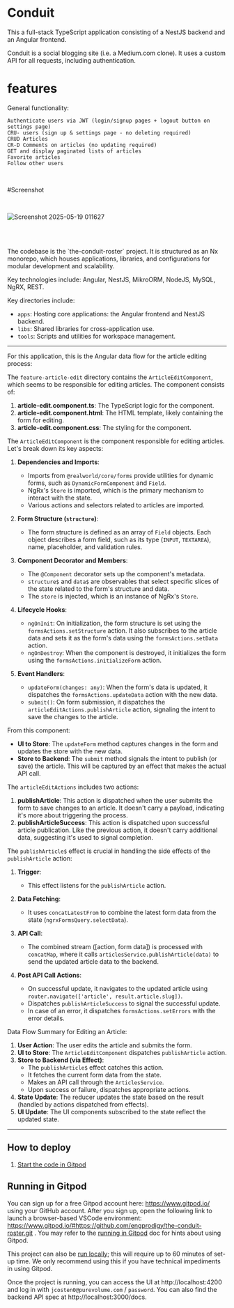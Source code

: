 # Conduit

This a full-stack TypeScript application consisting of a NestJS backend and an Angular frontend.

Conduit is a social blogging site (i.e. a Medium.com clone). It uses a custom API for all requests, including authentication.

# features



General functionality:

    Authenticate users via JWT (login/signup pages + logout button on settings page)
    CRU- users (sign up & settings page - no deleting required)
    CRUD Articles
    CR-D Comments on articles (no updating required)
    GET and display paginated lists of articles
    Favorite articles
    Follow other users

<p></p>
<p></p>
</br>

#Screenshot
<p></p>
<p></p>
</br>

![Screenshot 2025-05-19 011627](https://github.com/user-attachments/assets/eb8c3562-f579-4d73-ba1d-4f15280d08c6)

<p></p>
<p></p>
</br>
<p></p>
<p></p>
</br>
The codebase is the `the-conduit-roster` project. It is structured as an Nx monorepo, which houses applications, libraries, and configurations for modular development and scalability. 

Key technologies include: Angular, NestJS, MikroORM, NodeJS, MySQL, NgRX, REST.

Key directories include:
- `apps`: Hosting core applications: the Angular frontend and NestJS backend.
- `libs`: Shared libraries for cross-application use.
- `tools`: Scripts and utilities for workspace management.

---

For this application, this is the Angular data flow for the article editing process:

The `feature-article-edit` directory contains the `ArticleEditComponent`, which seems to be responsible for editing articles. The component consists of:

1. **article-edit.component.ts**: The TypeScript logic for the component.
2. **article-edit.component.html**: The HTML template, likely containing the form for editing.
3. **article-edit.component.css**: The styling for the component.

The `ArticleEditComponent` is the component responsible for editing articles. Let's break down its key aspects:

1. **Dependencies and Imports**:
   - Imports from `@realworld/core/forms` provide utilities for dynamic forms, such as `DynamicFormComponent` and `Field`.
   - NgRx's `Store` is imported, which is the primary mechanism to interact with the state.
   - Various actions and selectors related to articles are imported.

2. **Form Structure (`structure`)**:
   - The form structure is defined as an array of `Field` objects. Each object describes a form field, such as its type (`INPUT`, `TEXTAREA`), name, placeholder, and validation rules.

3. **Component Decorator and Members**:
   - The `@Component` decorator sets up the component's metadata.
   - `structure$` and `data$` are observables that select specific slices of the state related to the form's structure and data.
   - The `store` is injected, which is an instance of NgRx's `Store`.

4. **Lifecycle Hooks**:
   - `ngOnInit`: On initialization, the form structure is set using the `formsActions.setStructure` action. It also subscribes to the article data and sets it as the form's data using the `formsActions.setData` action.
   - `ngOnDestroy`: When the component is destroyed, it initializes the form using the `formsActions.initializeForm` action.

5. **Event Handlers**:
   - `updateForm(changes: any)`: When the form's data is updated, it dispatches the `formsActions.updateData` action with the new data.
   - `submit()`: On form submission, it dispatches the `articleEditActions.publishArticle` action, signaling the intent to save the changes to the article.

From this component:

- **UI to Store**: The `updateForm` method captures changes in the form and updates the store with the new data.
- **Store to Backend**: The `submit` method signals the intent to publish (or save) the article. This will be captured by an effect that makes the actual API call.

The `articleEditActions` includes two actions:

1. **publishArticle**: This action is dispatched when the user submits the form to save changes to an article. It doesn't carry a payload, indicating it's more about triggering the process.
2. **publishArticleSuccess**: This action is dispatched upon successful article publication. Like the previous action, it doesn't carry additional data, suggesting it's used to signal completion.

The `publishArticle$` effect is crucial in handling the side effects of the `publishArticle` action:

1. **Trigger**:
   - This effect listens for the `publishArticle` action.

2. **Data Fetching**:
   - It uses `concatLatestFrom` to combine the latest form data from the state (`ngrxFormsQuery.selectData`).

3. **API Call**:
   - The combined stream ([action, form data]) is processed with `concatMap`, where it calls `articlesService.publishArticle(data)` to send the updated article data to the backend.

4. **Post API Call Actions**:
   - On successful update, it navigates to the updated article using `router.navigate(['article', result.article.slug])`.
   - Dispatches `publishArticleSuccess` to signal the successful update.
   - In case of an error, it dispatches `formsActions.setErrors` with the error details.

Data Flow Summary for Editing an Article:

1. **User Action**: The user edits the article and submits the form.
2. **UI to Store**: The `ArticleEditComponent` dispatches `publishArticle` action.
3. **Store to Backend (via Effect)**:
   - The `publishArticle$` effect catches this action.
   - It fetches the current form data from the state.
   - Makes an API call through the `ArticlesService`.
   - Upon success or failure, dispatches appropriate actions.
4. **State Update**: The reducer updates the state based on the result (handled by actions dispatched from effects).
5. **UI Update**: The UI components subscribed to the state reflect the updated state.

---



## How to deploy

1. [Start the code in Gitpod](#running-in-gitpod)


## Running in Gitpod

You can sign up for a free Gitpod account here: https://www.gitpod.io/ using your GitHub account. After you sign up, open the following link to launch a browser-based VSCode environment: https://www.gitpod.io/#https://github.com/engprodigy/the-conduit-roster.git . You may refer to the [running in Gitpod](./GITPOD.md) doc for hints about using Gitpod.

This project can also be [run locally](./LOCAL.md); this will require up to 60 minutes of set-up time. We only recommend using this if you have technical impediments in using Gitpod.

Once the project is running, you can access the UI at http://localhost:4200 and log in with `jcosten0@purevolume.com` / `password`. You can also find the backend API spec at http://localhost:3000/docs.
